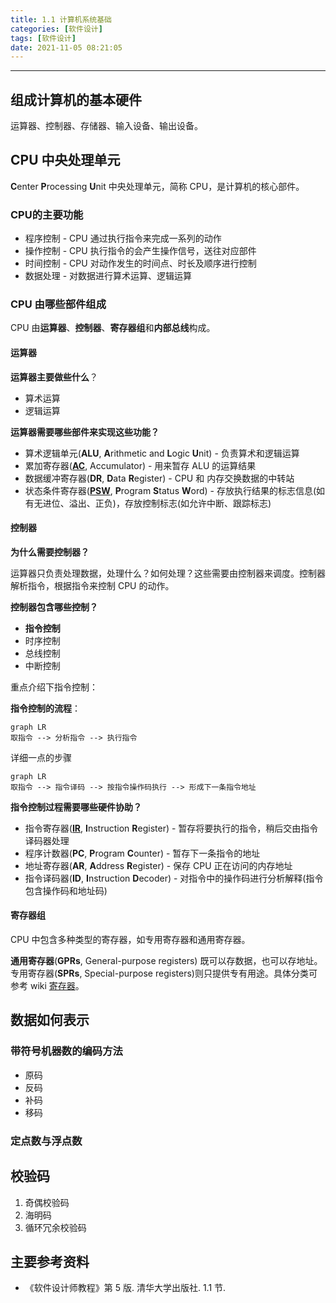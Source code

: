 ```yaml
---
title: 1.1 计算机系统基础
categories: [软件设计]
tags: [软件设计]
date: 2021-11-05 08:21:05
---
```


---

## 组成计算机的基本硬件

运算器、控制器、存储器、输入设备、输出设备。

<!--more-->

## CPU 中央处理单元

**C**enter **P**rocessing **U**nit 中央处理单元，简称 CPU，是计算机的核心部件。

### CPU的主要功能

- 程序控制 - CPU 通过执行指令来完成一系列的动作
- 操作控制 - CPU 执行指令的会产生操作信号，送往对应部件
- 时间控制 - CPU 对动作发生的时间点、时长及顺序进行控制
- 数据处理 - 对数据进行算术运算、逻辑运算

### CPU 由哪些部件组成

CPU 由**运算器**、**控制器**、**寄存器组**和**内部总线**构成。

#### 运算器

**运算器主要做些什么**？

- 算术运算 
- 逻辑运算

**运算器需要哪些部件来实现这些功能？**

- 算术逻辑单元(**ALU**, **A**rithmetic and **L**ogic **U**nit) - 负责算术和逻辑运算
- 累加寄存器(**[AC](https://www.wikiwand.com/en/Accumulator_(computing))**, Accumulator) - 用来暂存 ALU 的运算结果
- 数据缓冲寄存器(**DR**, **D**ata **R**egister) - CPU 和 内存交换数据的中转站
- 状态条件寄存器(**[PSW](https://www.wikiwand.com/en/Program_status_word)**, **P**rogram **S**tatus **W**ord) - 存放执行结果的标志信息(如有无进位、溢出、正负)，存放控制标志(如允许中断、跟踪标志)

#### 控制器

**为什么需要控制器？**

运算器只负责处理数据，处理什么？如何处理？这些需要由控制器来调度。控制器解析指令，根据指令来控制 CPU 的动作。

**控制器包含哪些控制？**

- **指令控制**
- 时序控制
- 总线控制
- 中断控制

重点介绍下指令控制：

**指令控制的流程**：

```mermaid
graph LR
取指令 --> 分析指令 --> 执行指令
```

详细一点的步骤

```mermaid
graph LR
取指令 --> 指令译码 --> 按指令操作码执行 --> 形成下一条指令地址
```

**指令控制过程需要哪些硬件协助？**

- 指令寄存器(**[IR](https://www.wikiwand.com/en/Instruction_register)**, **I**nstruction **R**egister) - 暂存将要执行的指令，稍后交由指令译码器处理
- 程序计数器(**PC**, **P**rogram **C**ounter) - 暂存下一条指令的地址
- 地址寄存器(**AR**, **A**ddress **R**egister) - 保存 CPU 正在访问的内存地址
- 指令译码器(**ID**, **I**nstruction **D**ecoder) - 对指令中的操作码进行分析解释(指令包含操作码和地址码)

#### 寄存器组

CPU 中包含多种类型的寄存器，如专用寄存器和通用寄存器。

**通用寄存器**(**GPRs**, General-purpose registers) 既可以存数据，也可以存地址。专用寄存器(**SPRs**, Special-purpose registers)则只提供专有用途。具体分类可参考 wiki [寄存器](https://www.wikiwand.com/en/Processor_register)。



## 数据如何表示



### 带符号机器数的编码方法

- 原码
- 反码
- 补码
- 移码



### 定点数与浮点数



## 校验码



1. 奇偶校验码
2. 海明码
3. 循环冗余校验码



## 主要参考资料

- 《软件设计师教程》第 5 版. 清华大学出版社. 1.1 节.
